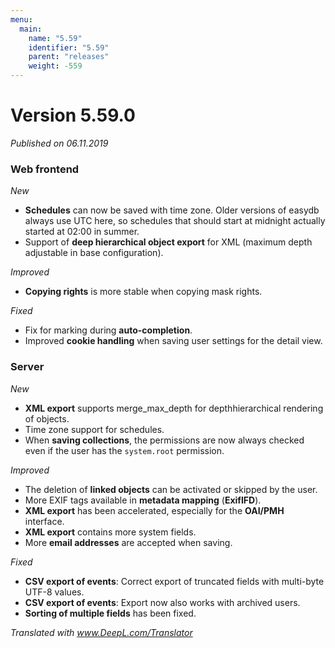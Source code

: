 ```yaml
---
menu:
  main:
    name: "5.59"
    identifier: "5.59"
    parent: "releases"
    weight: -559
---
```


# Version 5.59.0

*Published on 06.11.2019*

### Web frontend

*New*

- **Schedules** can now be saved with time zone. Older versions of easydb always use UTC here, so schedules that should start at midnight actually started at 02:00 in summer.
- Support of **deep hierarchical object export** for XML (maximum depth adjustable in base configuration).

*Improved*

- **Copying rights** is more stable when copying mask rights.

*Fixed*

- Fix for marking during **auto-completion**.
- Improved **cookie handling** when saving user settings for the detail view.

### Server

*New*

- **XML export** supports merge_max_depth for depthhierarchical rendering of objects.
- Time zone support for schedules.
- When **saving collections**, the permissions are now always checked even if the user has the `system.root` permission.

*Improved*

- The deletion of **linked objects** can be activated or skipped by the user.
- More EXIF tags available in **metadata mapping** (**ExifIFD**).
- **XML export** has been accelerated, especially for the **OAI/PMH** interface.
- **XML export** contains more system fields.
- More **email addresses** are accepted when saving.

*Fixed*

- **CSV export of events**: Correct export of truncated fields with multi-byte UTF-8 values.
- **CSV export of events**: Export now also works with archived users.
- **Sorting of multiple fields** has been fixed.

*Translated with www.DeepL.com/Translator*